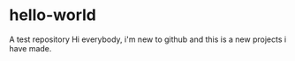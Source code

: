 # hello-world
A test repository
Hi everybody, i'm new to github and this is a new projects i have made.
